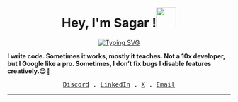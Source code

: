  <!-- created by sagar ♥️🌺 -->
<h1 align="center">Hey, I'm Sagar !<img src = "https://media2.giphy.com/media/v1.Y2lkPTc5MGI3NjExaXd5MTJsbHprMzRqOWV6YjF5OWNsamtoMnF6cW1oYnUwMGJjYmZmcCZlcD12MV9pbnRlcm5hbF9naWZfYnlfaWQmY3Q9cw/26gslMAdctNhu6YnK/giphy.gif" width = 45px> </h1> 

<p align="center">
	<a href="https://git.io/typing-svg"><img src="https://readme-typing-svg.herokuapp.com?font=Fira+Code&duration=3000&pause=500&center=true&vCenter=true&width=420&height=45&lines=Developer+and+enthusiast;Scripting+%7C+Deployment+%7C+Pentesting;Always+learning+new+technologies" alt="Typing SVG" /> </a> 



  **I write code. Sometimes it works, mostly it teaches. Not a 10x developer, but I Google like a pro. Sometimes, I don’t fix bugs I disable features creatively.😏💖**

<p align="center"> <samp>
<a href="https://discord.gg/4SkqhNS39A">Discord</a> .
<a href="https://inkedin.com/in/mrsagarsingh">LinkedIn</a> .
<a href="https://x.com/Sagar_Now">X</a> .
<a href="mailto:sagaronlyy@gmail.com">Email</a>
</samp></p>

---
<!--    
[![Discord](https://img.shields.io/badge/Discord-%237289DA.svg?logo=discord&logoColor=white)](https://discord.gg/https://discord.gg/4SkqhNS39A)[![LinkedIn](https://img.shields.io/badge/LinkedIn-%230077B5.svg?logo=linkedin&logoColor=white)](https://inkedin.com/in/mrsagarsingh) 
[![Twitter ](https://img.shields.io/badge/X-black.svg?logo=X&logoColor=white)](https://x.com/Sagar_Now)
[![email](https://img.shields.io/badge/Email-D14836?logo=gmail&logoColor=white)](mailto:sagaronlyy@gmail.com) -->


<!--# <img src = "https://media2.giphy.com/media/QssGEmpkyEOhBCb7e1/giphy.gif?cid=ecf05e47a0n3gi1bfqntqmob8g9aid1oyj2wr3ds3mg700bl&rid=giphy.gif" width = 32px> Tech Stack : 

![C++](https://img.shields.io/badge/c++-%2300599C.svg?style=for-the-badge&logo=c%2B%2B&logoColor=white) ![JavaScript](https://img.shields.io/badge/javascript-%23323330.svg?style=for-the-badge&logo=javascript&logoColor=%23F7DF1E) ![Netlify](https://img.shields.io/badge/netlify-%23000000.svg?style=for-the-badge&logo=netlify&logoColor=#00C7B7) ![AWS](https://img.shields.io/badge/AWS-%23FF9900.svg?style=for-the-badge&logo=amazon-aws&logoColor=white) ![Next JS](https://img.shields.io/badge/Next-black?style=for-the-badge&logo=next.js&logoColor=white) ![NodeJS](https://img.shields.io/badge/node.js-6DA55F?style=for-the-badge&logo=node.js&logoColor=white) ![React](https://img.shields.io/badge/react-%2320232a.svg?style=for-the-badge&logo=react&logoColor=%2361DAFB) ![Vite](https://img.shields.io/badge/vite-%23646CFF.svg?style=for-the-badge&logo=vite&logoColor=white) ![Figma](https://img.shields.io/badge/figma-%23F24E1E.svg?style=for-the-badge&logo=figma&logoColor=white) ![Canva](https://img.shields.io/badge/Canva-%2300C4CC.svg?style=for-the-badge&logo=Canva&logoColor=white) ![Git](https://img.shields.io/badge/git-%23F05033.svg?style=for-the-badge&logo=git&logoColor=white) ![GitHub](https://img.shields.io/badge/github-%23121011.svg?style=for-the-badge&logo=github&logoColor=white) ![Notion](https://img.shields.io/badge/Notion-%23000000.svg?style=for-the-badge&logo=notion&logoColor=white) ![Portfolio](https://img.shields.io/badge/Portfolio-%23000000.svg?style=for-the-badge&logo=firefox&logoColor=#FF7139)
---
# <img src = "https://media0.giphy.com/media/v1.Y2lkPTc5MGI3NjExNnNqY2Zram9oZmcxcTV2dnRka3RzejZjNW9ueTFieDRuazZyNnJ2ZCZlcD12MV9pbnRlcm5hbF9naWZfYnlfaWQmY3Q9cw/QpyF0jsO26GWKTWctv/giphy.gif" width = 50px> GitHub Stats: 

![](https://nirzak-streak-stats.vercel.app/?user=SagarNow&theme=dark&hide_border=false)
![](https://github-readme-stats.vercel.app/api/top-langs/?username=SagarNow&theme=dark&hide_border=false&include_all_commits=false&count_private=false&layout=compact)
-->

